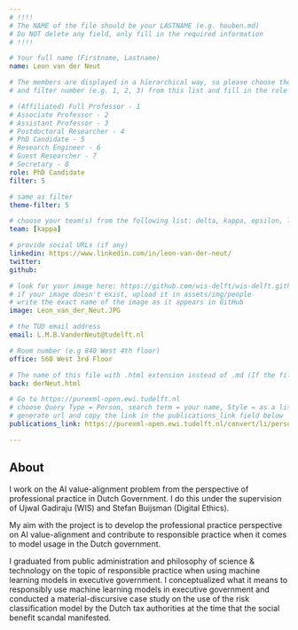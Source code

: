 ```yaml
---
# !!!!
# The NAME of the file should be your LASTNAME (e.g. houben.md)
# Do NOT delete any field, only fill in the required information
# !!!! 

# Your full name (Firstname, Lastname)
name: Leon van der Neut

# The members are displayed in a hierarchical way, so please choose the role (e.g. Full Professor, Assistant Professor etc) 
# and filter number (e.g. 1, 2, 3) from this list and fill in the role and filter from below:

# (Affiliated) Full Professor - 1
# Associate Professor - 2
# Assistant Professor - 3
# Postdoctoral Researcher - 4
# PhD Candidate - 5
# Research Engineer - 6 
# Guest Researcher - 7
# Secretary - 8
role: PhD Candidate
filter: 5

# same as filter
theme-filter: 5

# choose your team(s) from the following list: delta, kappa, epsilon, lambda, cel
team: [kappa]

# provide social URLs (if any)
linkedin: https://www.linkedin.com/in/leon-van-der-neut/
twitter: 
github: 

# look for your image here: https://github.com/wis-delft/wis-delft.github.io/tree/master/assets/img/people 
# if your image doesn't exist, upload it in assets/img/people 
# write the exact name of the image as it appears in GitHub  
image: Leon_van_der_Neut.JPG

# the TUD email address
email: L.M.B.VanderNeut@tudelft.nl

# Room number (e.g 840 West 4th floor)
office: 560 West 3rd Floor

# The name of this file with .html extension instead of .md (If the filename is ionescu.md, the "back" field will be ionescu.html)
back: derNeut.html

# Go to https://purexml-open.ewi.tudelft.nl 
# choose Query Type = Person, search term = your name, Style = as a list
# generate url and copy the link in the publications_link field below
publications_link: https://purexml-open.ewi.tudelft.nl/convert/li/persons/6637f042-9fdf-4100-a848-5152b8b77eef

---
```


## About

I work on the AI value-alignment problem from the perspective of professional practice in Dutch Government. I do this under the supervision of Ujwal Gadiraju (WIS) and Stefan Buijsman (Digital Ethics).

My aim with the project is to develop the professional practice perspective on AI value-alignment and contribute to responsible practice when it comes to model usage in the Dutch government.

I graduated from public administration and philosophy of science & technology on the topic of responsible practice when using machine learning models in executive government. I conceptualized what it means to responsibly use machine learning models in executive government and conducted a material-discursive case study on the use of the risk classification model by the Dutch tax authorities at the time that the social benefit scandal manifested.